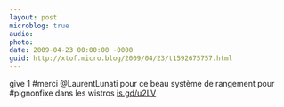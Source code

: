 ```yaml
---
layout: post
microblog: true
audio: 
photo: 
date: 2009-04-23 00:00:00 -0000
guid: http://xtof.micro.blog/2009/04/23/t1592675757.html
---
```

give 1 #merci @LaurentLunati pour ce beau système de rangement pour #pignonfixe dans les wistros [is.gd/u2LV](http://is.gd/u2LV)
